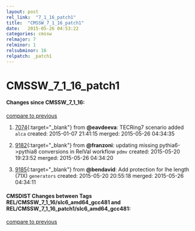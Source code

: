 ```yaml
---
layout: post
rel_link:  "7_1_16_patch1"
title:  "CMSSW_7_1_16_patch1"
date:   2015-05-26 04:53:22
categories: cmssw
relmajor: 7
relminor: 1
relsubminor: 16
relpatch: _patch1
---
```


# CMSSW_7_1_16_patch1
#### Changes since CMSSW_7_1_16:

[compare to previous](https://github.com/cms-sw/cmssw/compare/CMSSW_7_1_16...CMSSW_7_1_16_patch1)



1. [7074](http://github.com/cms-sw/cmssw/pull/7074){:target="_blank"}  from **@eavdeeva**: TECRing7 scenario added `alca`  created: 2015-01-07 21:41:15 merged: 2015-05-26 04:34:35

2. [9182](http://github.com/cms-sw/cmssw/pull/9182){:target="_blank"}  from **@franzoni**: updating missing pythia6->pythia8 conversions in RelVal workflow `pdmv`  created: 2015-05-20 19:23:52 merged: 2015-05-26 04:34:20

3. [9185](http://github.com/cms-sw/cmssw/pull/9185){:target="_blank"}  from **@bendavid**: Add protection for lhe length (71X) `generators`  created: 2015-05-20 20:55:18 merged: 2015-05-26 04:34:11

#### CMSDIST Changes between Tags REL/CMSSW_7_1_16/slc6_amd64_gcc481 and REL/CMSSW_7_1_16_patch1/slc6_amd64_gcc481:

[compare to previous](https://github.com/cms-sw/cmsdist/compare/REL/CMSSW_7_1_16/slc6_amd64_gcc481...REL/CMSSW_7_1_16_patch1/slc6_amd64_gcc481)


